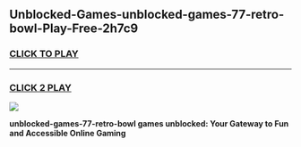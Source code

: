 
## Unblocked-Games-unblocked-games-77-retro-bowl-Play-Free-2h7c9
<h3>
<a href="https://premium76.site?title=unblocked-games-77-retro-bowl&ref=21A">CLICK TO PLAY</a></h3>
<hr>

<h3>
<a href="https://premium76.site?title=unblocked-games-77-retro-bowl&ref=21A">CLICK 2 PLAY</a>
  
</h3>

<a href="https://premium76.site?title=unblocked-games-77-retro-bowl&ref=21A"><img src="https://clearcache.store/games.png"></a>


**unblocked-games-77-retro-bowl games unblocked: Your Gateway to Fun and Accessible Online Gaming**
